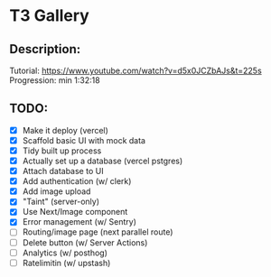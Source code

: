 # T3 Gallery

## Description:

Tutorial: https://www.youtube.com/watch?v=d5x0JCZbAJs&t=225s
Progression: min 1:32:18

## TODO:

- [x] Make it deploy (vercel)
- [x] Scaffold basic UI with mock data
- [x] Tidy built up process
- [x] Actually set up a database (vercel pstgres)
- [x] Attach database to UI
- [x] Add authentication (w/ clerk)
- [x] Add image upload
- [x] "Taint" (server-only)
- [x] Use Next/Image component
- [x] Error management (w/ Sentry)
- [ ] Routing/image page (next parallel route)
- [ ] Delete button (w/ Server Actions)
- [ ] Analytics (w/ posthog)
- [ ] Ratelimitin (w/ upstash)
